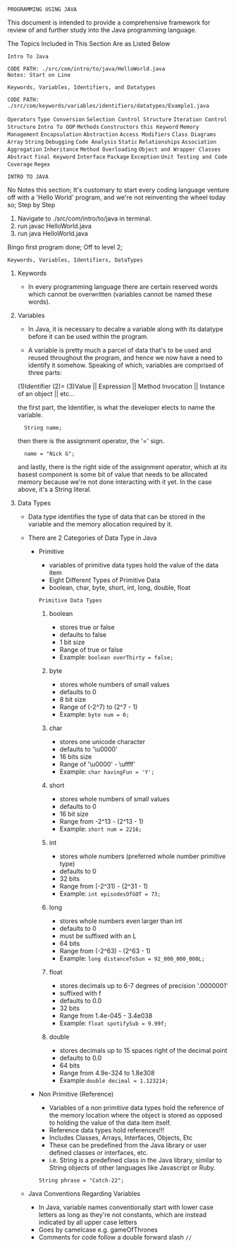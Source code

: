 ``` PROGRAMMING USING JAVA ```

This document is intended to provide a comprehensive framework for review of and further study into the Java programming language. 

The Topics Included in This Section Are as Listed Below

`` Intro To Java `` 

    CODE PATH: ./src/com/intro/to/java/HelloWorld.java 
    Notes: Start on Line 

`` Keywords, Variables, Identifiers, and Datatypes ``

    CODE PATH: ./src/com/keywords/variables/identifiers/datatypes/Example1.java 

`` Operators ``
`` Type Conversion ``
`` Selection Control Structure ``
`` Iteration Control Structure ``
`` Intro To OOP ``
`` Methods ``
`` Constructors ``
`` this Keyword ``
`` Memory Management ``
`` Encapsulation ``
`` Abstraction ``
`` Access Modifiers ``
`` Class Diagrams ``
`` Array ``
`` String ``
`` Debugging ``
`` Code Analysis ``
`` Static ``
`` Relationships ``
`` Association ``
`` Aggregation ``
`` Inheritance ``
`` Method Overloading ``
`` Object and Wrapper Classes ``
`` Abstract ``
`` final Keyword ``
`` Interface ``
`` Package ``
`` Exception ``
`` Unit Testing and Code Coverage ``
`` Regex ``


`` INTRO TO JAVA `` 

No Notes this section; 
It's customary to start every coding language venture off with a 'Hello World' program, and we're not reinventing the wheel today so; 
Step by Step 
1. Navigate to ./src/com/intro/to/java in terminal. 
2. run javac HelloWorld.java 
3. run java HelloWorld.java 

Bingo first program done; Off to level 2;

``` Keywords, Variables, Identifiers, DataTypes ```

1. Keywords
    - In every programming language there are certain reserved words which cannot be overwritten (variables cannot be named these words). 
2. Variables 
    - In Java, it is necessary to decalre a variable along with its datatype  before it can be used within the program. 

    - A variable is pretty much a parcel of data that's to be used and reused throughout the program, and hence we now have a need to identify it somehow. Speaking of which, variables are comprised of three parts:

    (1)Identifier (2)= (3)Value || Expression || Method Invocation || Instance of an object || etc... 

    the first part, the Identifier, is what the developer elects to name the variable. 

         String name; 

    then there is the assignment operator, the '=' sign. 

         name = "Nick G"; 

    and lastly, there is the right side of the assignment operator, which at its basest component is some bit of value that needs to be allocated memory because we're not done interacting with it yet. In the case above, it's a String literal. 

3. Data Types 
    - Data type identifies the type of data that can be stored in the variable and the memory allocation required by it. 
    - There are 2 Categories of Data Type in Java  
        * Primitive
            - variables of primitive data types hold the value of the data item
            - Eight Different Types of Primitive Data 
            - boolean, char, byte, short, int, long, double, float 

             ``` Primitive Data Types ``` 

            1) boolean 
                - stores true or false 
                - defaults to false 
                - 1 bit size 
                - Range of true or false 
                - Example: 
                    ` boolean overThirty = false; `

            2) byte 
                - stores whole numbers of small values
                - defaults to 0
                - 8 bit size 
                - Range of (-2^7) to (2^7 - 1)
                - Example: 
                    ` byte num = 0; `

            3) char
                - stores one unicode character
                - defaults to '\u0000' 
                - 16 bits size
                - Range of '\u0000' - \uffff'
                - Example: 
                    ` char havingFun = 'Y'; `
            
            4) short 
                - stores whole numbers of small values 
                - defaults to 0
                - 16 bit size 
                - Range from -2^13 - (2^13 - 1)
                - Example: 
                    ` short num = 2216; `

            5) int 
                - stores whole numbers (preferred whole number primitive type)
                - defaults to 0
                - 32 bits 
                - Range from (-2^31) - (2^31 - 1)
                - Example: 
                    ` int episodesOfGOT = 73; `

            6) long 
                - stores whole numbers even larger than int
                - defaults to 0
                - must be suffixed with an L 
                - 64 bits 
                - Range from (-2^63) - (2^63 - 1)
                - Example: 
                    ` long distanceToSun = 92_000_000_000L; `

            7) float 
                - stores decimals up to 6-7 degrees of precision '.0000001'
                - suffixed with f 
                - defaults to 0.0 
                - 32 bits 
                - Range from 1.4e-045 - 3.4e038
                - Example: 
                    ` float spotifySub = 9.99f; `
                
            8) double 
                - stores decimals up to 15 spaces right of the decimal point 
                - defaults to 0.0 
                - 64 bits 
                - Range from 4.9e-324 to 1.8e308 
                - Example 
                    ` double decimal = 1.123214; `

        * Non Primitive (Reference)
            - Variables of a non primitive data types hold the reference of the memory location where the object is stored as opposed to holding the value of the data item itself. 
            - Reference data types hold references!!! 
            - Includes Classes, Arrays, Interfaces, Objects, Etc 
            - These can be predefined from the Java library or user defined classes or interfaces, etc. 
            - i.e. String is a predefined class in the Java library, similar to String objects of other languages like Javascript or Ruby. 

            ` String phrase = "Catch-22"; `

    - Java Conventions Regarding Variables 
        - In Java, variable names conventionally start with lower case letters as long as they're not constants, which are instead indicated by all upper case letters 
        - Goes by camelcase e.g. gameOfThrones 
        - Comments for code follow a double forward slash ` // `


   


